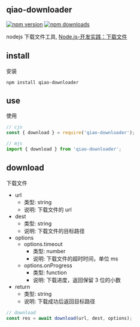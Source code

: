 ## qiao-downloader

[![npm version](https://img.shields.io/npm/v/qiao-downloader.svg?style=flat-square)](https://www.npmjs.org/package/qiao-downloader)
[![npm downloads](https://img.shields.io/npm/dm/qiao-downloader.svg?style=flat-square)](https://npm-stat.com/charts.html?package=qiao-downloader)

nodejs 下载文件工具, [Node.js-开发实践：下载文件](https://blog.insistime.com/nodejs-download)

## install

安装

```shell
npm install qiao-downloader
```

## use

使用

```javascript
// cjs
const { download } = require('qiao-downloader');

// mjs
import { download } from 'qiao-downloader';
```

## download

下载文件

- url
  - 类型: string
  - 说明: 下载文件的 url
- dest
  - 类型: string
  - 说明: 下载文件的目标路径
- options
  - options.timeout
    - 类型: number
    - 说明: 下载文件的超时时间，单位 ms
  - options.onProgress
    - 类型: function
    - 说明: 下载进度，返回保留 3 位的小数
- return
  - 类型: string
  - 说明: 下载成功后返回目标路径

```javascript
// download
const res = await download(url, dest, options);
```
